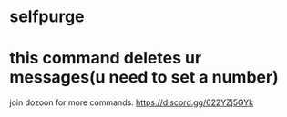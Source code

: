 # selfpurge
# this command deletes ur messages(u need to set a number)
join dozoon for more commands. https://discord.gg/622YZj5GYk

